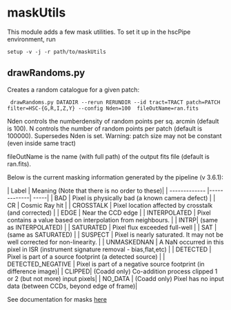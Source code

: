 # maskUtils

This module adds a few mask utilities. To set it up in the hscPipe environment, run
```
setup -v -j -r path/to/maskUtils
```

## drawRandoms.py

Creates a random catalogue for a given patch:
```
 drawRandoms.py DATADIR --rerun RERUNDIR --id tract=TRACT patch=PATCH filter=HSC-{G,R,I,Z,Y} --config Nden=100  fileOutName=ran.fits
```

Nden controls the numberdensity  of random points per sq. arcmin  (default is 100).
N controls the number of random points per patch (default is
100000). Supersedes Nden is set. Warning: patch size may not be
constant (even inside same tract)

fileOutName is the name (with full path) of the output fits file (default is ran.fits).

Below is the current masking information generated by the pipeline (v 3.6.1):

| Label |	Meaning (Note that there is no order to these)|
| ------------- |-------------| -----|
| BAD	| Pixel is physically bad (a known camera defect) |
| CR |	Cosmic Ray hit  |
| CROSSTALK	| Pixel location affected by crosstalk (and corrected)  |
| EDGE   | Near the CCD edge  |
| INTERPOLATED	| Pixel contains a value based on interpolation from neighbours.  |
| INTRP| 	(same as INTERPOLATED)  |
| SATURATED	| Pixel flux exceeded full-well  |
| SAT	| (same as SATURATED)  |
| SUSPECT	| Pixel is nearly saturated. It may not be well corrected for non-linearity.  |
| UNMASKEDNAN	| A NaN occurred in this pixel in ISR (instrument signature removal - bias,flat,etc) |
| DETECTED	| Pixel is part of a source footprint (a detected source) |
| DETECTED\_NEGATIVE	 | Pixel is part of a negative source footprint (in difference image)|
| CLIPPED| 	(Coadd only) Co-addition process clipped 1 or 2 (but not more) input pixels|
| NO_DATA	| (Coadd only) Pixel has no input data (between CCDs, beyond edge of frame)|

See documentation for masks [here](http://hsca.ipmu.jp/hscsphinx/pipeline_tools.html#masks)
